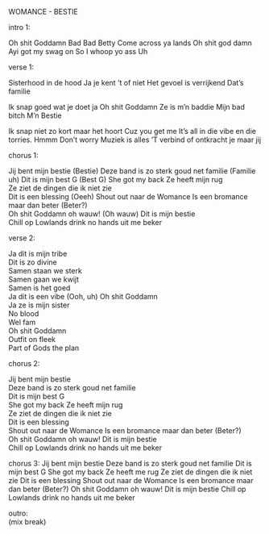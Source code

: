 WOMANCE - BESTIE

intro 1:

Oh shit Goddamn
Bad Bad Betty
Come across ya lands 
Oh shit god damn
Ayi got my swag on
So I whoop yo ass
Uh

verse 1:

Sisterhood in de hood
Ja je kent ’t of niet
Het gevoel is verrijkend 
Dat’s familie

Ik snap goed wat je doet ja
Oh shit Goddamn 
Ze is m’n baddie
Mijn bad bitch
M’n Bestie

Ik snap niet zo kort maar het hoort 
Cuz you get me
It’s all in die vibe en die torries. 
Hmmm 
Don’t worry
Muziek is alles
’T verbind of ontkracht je maar jij

chorus 1:

Jij bent mijn bestie (Bestie)
Deze band is zo sterk goud net familie (Familie uh)
Dit is mijn best G (Best G)
She got my back 
Ze heeft mijn rug  
Ze ziet de dingen die ik niet zie  
Dit is een blessing (Oeeh)
Shout out naar de Womance 
Is een bromance maar dan beter (Beter?)  
Oh shit Goddamn oh wauw! (Oh wauw)
Dit is mijn bestie  
Chill op Lowlands drink no hands uit me beker

verse 2:

Ja dit is mijn tribe  
Dit is zo divine  
Samen staan we sterk  
Samen gaan we kwijt  
Samen is het goed  
Ja dit is een vibe (Ooh, uh) 
Oh shit Goddamn  
Ja ze is mijn sister  
No blood  
Wel fam  
Oh shit Goddamn  
Outfit on fleek  
Part of Gods the plan

chorus 2:

Jij bent mijn bestie  
Deze band is zo sterk goud net familie  
Dit is mijn best G  
She got my back 
Ze heeft mijn rug  
Ze ziet de dingen die ik niet zie  
Dit is een blessing  
Shout out naar de Womance 
Is een bromance maar dan beter (Beter?)  
Oh shit Goddamn oh wauw! 
Dit is mijn bestie  
Chill op Lowlands drink no hands uit me beker

chorus 3:
Jij bent mijn bestie
Deze band is zo sterk goud net familie
Dit is mijn best G 
She got my back
Ze heeft me rug 
Ze ziet de dingen die ik niet zie
Dit is een blessing
Shout out naar de Womance
Is een bromance maar dan beter (Beter?)
Oh shit Goddamn oh wauw!
Dit is mijn bestie 
Chill op Lowlands drink no hands uit me beker


outro:  
(mix break)